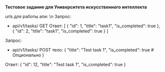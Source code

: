 **Тестовое задание для Университета искусственного интеллекта**

urls для работы апи: \n
Запрос:
 - api/v1/tasks/ GET
Ответ:
[
    {
        "id": 1,
        "title": "task1",
        "is_completed": true
    },
    {
        "id": 2,
        "title": "task1",
        "is_completed": true
    }
]

Запрос:
 - api/v1/tasks/ POST
тело:
{
    "title": "Test task 1",
    "is_completed": true   # Опционально
}

Ответ:
{
    "id": 12,
    "title": "Test task 1",
    "is_completed": true
}
